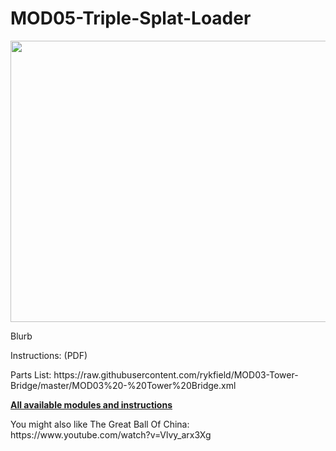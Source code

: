 <a name="README"></a>
# MOD05-Triple-Splat-Loader

<img width="800" height="450" src="">
<BR>

Blurb

<P>Instructions: (PDF)
<P>Parts List: https://raw.githubusercontent.com/rykfield/MOD03-Tower-Bridge/master/MOD03%20-%20Tower%20Bridge.xml

<P><a href="https://github.com/rykfield/REF00-Module-Overview"><B>All available modules and instructions</b></a>

<P>You might also like The Great Ball Of China: https://www.youtube.com/watch?v=Vlvy_arx3Xg